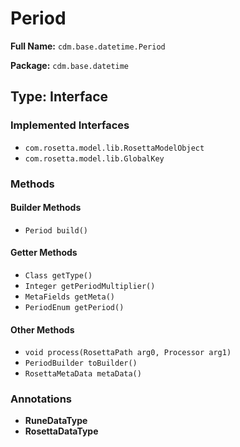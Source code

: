 # Period

**Full Name:** `cdm.base.datetime.Period`

**Package:** `cdm.base.datetime`

## Type: Interface

### Implemented Interfaces

- `com.rosetta.model.lib.RosettaModelObject`
- `com.rosetta.model.lib.GlobalKey`

### Methods

#### Builder Methods

- `Period build()`

#### Getter Methods

- `Class getType()`
- `Integer getPeriodMultiplier()`
- `MetaFields getMeta()`
- `PeriodEnum getPeriod()`

#### Other Methods

- `void process(RosettaPath arg0, Processor arg1)`
- `PeriodBuilder toBuilder()`
- `RosettaMetaData metaData()`

### Annotations

- **RuneDataType**
- **RosettaDataType**

